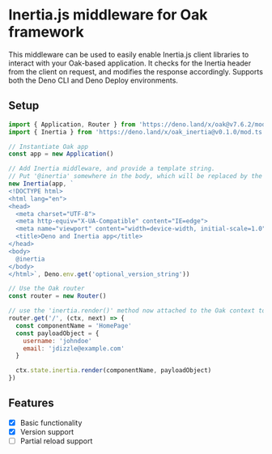 # Inertia.js middleware for Oak framework

This middleware can be used to easily enable Inertia.js client libraries to interact with your Oak-based application. It checks for the Inertia header from the client on request, and modifies the response accordingly. Supports both the Deno CLI and Deno Deploy environments.

## Setup

```js
import { Application, Router } from 'https://deno.land/x/oak@v7.6.2/mod.ts'
import { Inertia } from 'https://deno.land/x/oak_inertia@v0.1.0/mod.ts'

// Instantiate Oak app
const app = new Application()

// Add Inertia middleware, and provide a template string. 
// Put '@inertia' somewhere in the body, which will be replaced by the Inertia bootstrapping frontend code
new Inertia(app, `
<!DOCTYPE html>
<html lang="en">
<head>
  <meta charset="UTF-8">
  <meta http-equiv="X-UA-Compatible" content="IE=edge">
  <meta name="viewport" content="width=device-width, initial-scale=1.0">
  <title>Deno and Inertia app</title>
</head>
<body>
  @inertia
</body>
</html>`, Deno.env.get('optional_version_string'))

// Use the Oak router
const router = new Router()

// use the 'inertia.render()' method now attached to the Oak context to render an Inertia page
router.get('/', (ctx, next) => {
  const componentName = 'HomePage'
  const payloadObject = {
    username: 'johndoe'
    email: 'jdizzle@example.com'
  }

  ctx.state.inertia.render(componentName, payloadObject)
})
```

## Features
- [x] Basic functionality
- [x] Version support
- [ ] Partial reload support